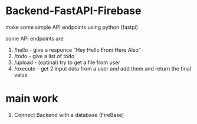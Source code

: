 # Backend-FastAPI-Firebase

make some simple API endpoints using python (fastpi)

some API endpoints are
1.   /hello -   give a responce "Hey Hello From Here Also"
2.   /todo -  give a list of todo
3.   /upload -  (optinal) try to get a file from user
4.   /execute - get 2 input data from a user and add them and return the final value 

# main work 

1. Connect Backend with a database (FireBase) 
